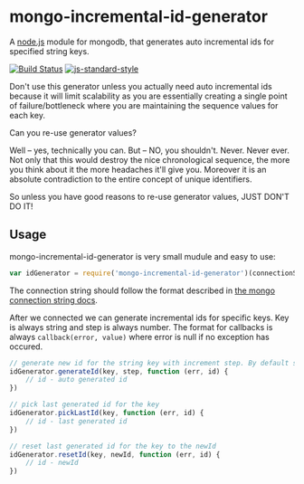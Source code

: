 # mongo-incremental-id-generator

A [node.js](http://nodejs.org) module for mongodb, that generates auto incremental ids for specified string keys. 

[![Build Status](https://travis-ci.org/lionvs/mongo-incremental-id-generator.svg?branch=master)](https://travis-ci.org/lionvs/mongo-incremental-id-generator)
[![js-standard-style](https://img.shields.io/badge/code%20style-standard-brightgreen.svg?style=flat)](https://github.com/feross/standard)

Don't use this generator unless you actually need auto incremental ids because it will limit scalability as you are essentially creating a single point of failure/bottleneck where you are maintaining the sequence values for each key.

Can you re-use generator values?

Well – yes, technically you can. But – NO, you shouldn't. Never. Never ever. Not only that this would destroy the nice chronological sequence, the more you think about it the more headaches it'll give you. Moreover it is an absolute contradiction to the entire concept of unique identifiers.

So unless you have good reasons to re-use generator values, JUST DON'T DO IT!


## Usage

mongo-incremental-id-generator is very small mudule and easy to use:

```js
var idGenerator = require('mongo-incremental-id-generator')(connectionString)
```

The connection string should follow the format described in [the mongo connection string docs](http://docs.mongodb.org/manual/reference/connection-string/).

After we connected we can generate incremental ids for specific keys. Key is always string and step is always number.
The format for callbacks is always `callback(error, value)` where error is null if no exception has occured.

```js
// generate new id for the string key with increment step. By default step is equal to 1
idGenerator.generateId(key, step, function (err, id) {
	// id - auto generated id
})

// pick last generated id for the key
idGenerator.pickLastId(key, function (err, id) {
	// id - last generated id
})

// reset last generated id for the key to the newId 
idGenerator.resetId(key, newId, function (err, id) {
	// id - newId
})
